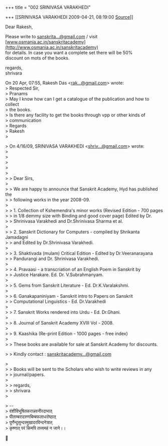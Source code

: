 +++
title = "002 SRINIVASA VARAKHEDI"

+++
[[SRINIVASA VARAKHEDI	2009-04-21, 08:19:00 [Source](https://groups.google.com/g/bvparishat/c/pCAwlY2-lG8)]]



Dear Rakesh,  
  
Please write to [sanskrita...@gmail.com]() / visit [www.osmania.ac.in/sanskritacademy](http://www.osmania.ac.in/sanskritacademy)  
for details. In case you want a complete set there will be 50%  
discount on mots of the books.  
  
regards,  
shrivara  

  
On 20 Apr, 07:55, Rakesh Das \<[rak...@gmail.com]()\> wrote:  
\> Respected Sir,  
\> Pranams  
\> May I know how can I get a catalogue of the publication and how to collect  
\> the books.  
\> Is there any facility to get the books through vpp or other kinds of  
\> communication  
\> Regards  
\> Rakesh  
\>  

\> On 4/16/09, SRINIVASA VARAKHEDI \<[shriv...@gmail.com]()\> wrote:  
\>  
\>  
\>  
\>  
\>  
\> \> Dear Sirs,  
\>  
\> \> We are happy to announce that Sanskrit Academy, Hyd has published the  
\> \> following works in the year 2008-09.  
\>  
\> \> 1. Collection of Kshemendra's minor works (Revised Edition - 700 pages  
\> \> in 1/8 demmy size with Binding and good cover page) Edited by Dr.  
\> \> Shrinivasa Varakhedi and Dr.Shrinivasa Sharma et al.  
\>  
\> \> 2. Sanskrit Dictionary for Computers - compiled by Shrikanta Jamadagni  
\> \> and Edited by Dr.Shrinivasa Varakhedi.  
\>  
\> \> 3. Shaktivada (mulam) Critical Edition - Edited by Dr.Veeranarayana  
\> \> Pandurangi and Dr. Shrinivasa Varakhedi.  
\>  
\> \> 4. Pravaasi - a transcriation of an English Poem in Sanskrit by  
\> \> Justice Harakare. Ed. Dr. V.Subrahmanyam.  
\>  
\> \> 5. Gems from Sanskrit Literature - Ed. Dr.K.Varalakshmi.  
\>  
\> \> 6. Ganakapaniniyam - Sanskrit intro to Papers on Sanskrit  
\> \> Computational Linguistics - Ed. Dr.Varakhedi  
\>  
\> \> 7. Sanskrit Works rendered into Urdu - Ed. Dr.Ghani.  
\>  
\> \> 8. Journal of Sanskrit Academy XVIII Vol - 2008.  
\>  
\> \> 9. Kaashika (Re-print Edition - 1000 pages - free index)  
\>  
\> \> These books are available for sale at Sanskrit Academy for discounts.  

\> \> Kindly contact : [sanskritacademy...@gmail.com]()  

\>  
\> \> Books will be sent to the Scholars who wish to write reviews in any  
\> \> journal/papers.  
\>  
\> \> regards,  
\> \> shrivara  
\>  

\> --  
\> वंशीविभूषितकरान्नवनीरदाभात्  
\> पीताम्बरादरुणबिम्बफलाधरोष्ठात्  
\> पूर्णेन्दुसुन्दरमुखादरविन्दनेत्रात्  
\> कृष्णात् परं किमपि तत्त्वमहं न जाने।।  



